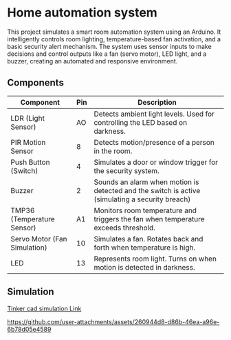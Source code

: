 # **Home automation system**
This project simulates a smart room automation system using an Arduino. It intelligently controls room lighting, temperature-based fan activation, and a basic security alert mechanism. The system uses sensor inputs to make decisions and control outputs like a fan (servo motor), LED light, and a buzzer, creating an automated and responsive environment.

## Components
| Component      | Pin      | Description   |
| ------------- | ------------- | ------------- |
| LDR (Light Sensor) | AO | Detects ambient light levels. Used for controlling the LED based on darkness.|
| PIR Motion Sensor | 8 |Detects motion/presence of a person in the room.|
| Push Button (Switch)| 4 | Simulates a door or window trigger for the security system.|
| Buzzer | 2 | Sounds an alarm when motion is detected and the switch is active (simulating a security breach) |
| TMP36 (Temperature Sensor) | A1 | Monitors room temperature and triggers the fan when temperature exceeds threshold.|
| Servo Motor (Fan Simulation) | 10 | Simulates a fan. Rotates back and forth when temperature is high.|
| LED | 13 | Represents room light. Turns on when motion is detected in darkness.|

## Simulation 

[Tinker cad simulation Link](https://www.tinkercad.com/things/h52kM4YNCut-embeded-project-)

https://github.com/user-attachments/assets/260944d8-d86b-46ea-a96e-6b78d05e4589


